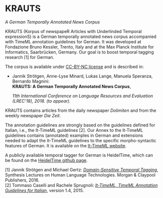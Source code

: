 # KRAUTS 
*A German Temporally Annotated News Corpus*

KRAUTS (Korpus of newspapeR Articles with Underlinded Temporal expressionS) is a German temporally annotated news corpus accompanied with TimeML annotation guidelines for German. It was developed at Fondazione Bruno Kessler, Trento, Italy and at the Max Planck Institute for Informatics, Saarbrücken, Germany. Our goal is to boost temporal tagging research [1] for German. 

The corpus is available under [CC-BY-NC license](https://creativecommons.org/licenses/by-nc/4.0/) and is described in:
* Jannik Strötgen, Anne-Lyse Minard, Lukas Lange, Manuela Speranza, Bernardo Magnini:  
   **KRAUTS: A German Temporally Annotated News Corpus**,
   
   *11th International Conference on Language Resources and Evaluation (LREC'18), 2018. (to appear).*

KRAUTS contains articles from the daily newspaper *Dolimiten* and from the weekly newspaper *Die Zeit*.

The annotation guidelines are strongly based on the guidelines defined for Italian, i.e., the It-TimeML guidelines [2].
Our Annex to the It-TimeML guidelines contains (annotated) examples in German and extensions needed to adapt the It-TimeML guidelines to the specific morpho-syntactic features of German. It is available on the [It-TimeML website](https://sites.google.com/site/ittimeml/documents).

A publicly available temporal tagger for German is HeidelTime, which can be found on the [HeidelTime github page](https://github.com/HeidelTime/heideltime/).

[1] Jannik Strötgen and Michael Gertz: [*Domain-Sensitive Temporal Tagging*](http://www.morganclaypool.com/doi/abs/10.2200/S00721ED1V01Y201606HLT036), Synthesis Lectures on Human Language Technologies. Morgan & Claypool Publishers, 2016.  
[2] Tommaso Caselli and Rachele Sprugnoli: [*It-TimeML, TimeML Annotation Guidelines for Italian*](https://link.springer.com/chapter/10.1007/978-94-024-0881-2_36), version 1.4, 2015.  
